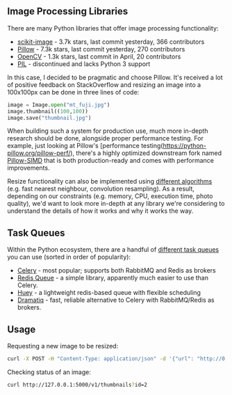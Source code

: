 ## Image Processing Libraries
There are many Python libraries that offer image processing functionality:
- [scikit-image](https://github.com/scikit-image/scikit-image) - 3.7k stars, last commit yesterday, 366 contributors
- [Pillow](https://github.com/python-pillow/Pillow) - 7.3k stars, last commit yesterday, 270 contributors
- [OpenCV](https://github.com/skvark/opencv-python)  - 1.3k stars, last commit in April, 20 contributors
- [PIL](http://www.pythonware.com/products/pil/) - discontinued and lacks Python 3 support

In this case, I decided to be pragmatic and choose Pillow. It's received a lot of positive feedback on StackOverflow and resizing an image into a 100x100px can be done in three lines of code:

```python
image = Image.open("mt_fuji.jpg")
image.thumbnail((100,100))
image.save("thumbnail.jpg")
```

When building such a system for production use, much more in-depth research should be done, alongside proper performance testing. For example, just looking at Pillow's [performance testing(https://python-pillow.org/pillow-perf/), there's a highly optimized downstream fork named [Pillow-SIMD](https://github.com/uploadcare/pillow-simd) that is both production-ready and comes with performance improvements.

Resize functionality can also be implemented using [different algorithms](https://uploadcare.com/blog/the-fastest-image-resize/) (e.g. fast nearest neighbour, convolution resampling). As a result, depending on our constraints (e.g. memory, CPU, execution time, photo quality), we'd want to look more in-depth at any library we're considering to understand the details of how it works and why it works the way. 

## Task Queues
Within the Python ecosystem, there are a handful of [different task queues](https://www.fullstackpython.com/task-queues.html) you can use (sorted in order of popularity):
- [Celery](https://github.com/celery/celery) - most popular; supports both RabbitMQ and Redis as brokers
- [Redis Queue](https://github.com/rq/rq) - a simple library, apparently much easier to use than Celery.
- [Huey](https://github.com/coleifer/huey) - a lightweight redis-based queue with flexible scheduling
- [Dramatiq](https://github.com/Bogdanp/dramatiq) - fast, reliable alternative to Celery with RabbitMQ/Redis as brokers.

## Usage
Requesting a new image to be resized:
```bash
curl -X POST -H "Content-Type: application/json" -d '{"url": "http://0.0.0.0:8000/fuji.jpeg"}' http://localhost:5000/v1/thumbnails
```

Checking status of an image:
```bash
curl http://127.0.0.1:5000/v1/thumbnails?id=2
```